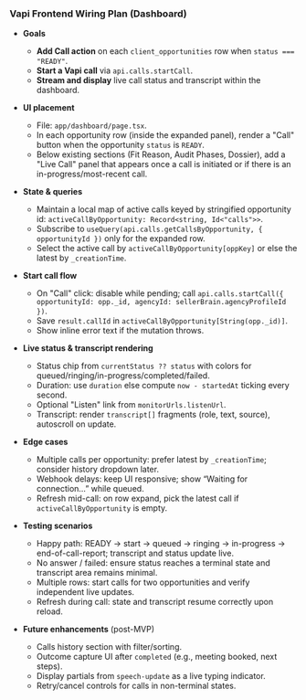 ### Vapi Frontend Wiring Plan (Dashboard)

- **Goals**
  - **Add Call action** on each `client_opportunities` row when `status === "READY"`.
  - **Start a Vapi call** via `api.calls.startCall`.
  - **Stream and display** live call status and transcript within the dashboard.

- **UI placement**
  - File: `app/dashboard/page.tsx`.
  - In each opportunity row (inside the expanded panel), render a "Call" button when the opportunity `status` is `READY`.
  - Below existing sections (Fit Reason, Audit Phases, Dossier), add a "Live Call" panel that appears once a call is initiated or if there is an in-progress/most-recent call.

- **State & queries**
  - Maintain a local map of active calls keyed by stringified opportunity id: `activeCallByOpportunity: Record<string, Id<"calls">>`.
  - Subscribe to `useQuery(api.calls.getCallsByOpportunity, { opportunityId })` only for the expanded row.
  - Select the active call by `activeCallByOpportunity[oppKey]` or else the latest by `_creationTime`.

- **Start call flow**
  - On "Call" click: disable while pending; call `api.calls.startCall({ opportunityId: opp._id, agencyId: sellerBrain.agencyProfileId })`.
  - Save `result.callId` in `activeCallByOpportunity[String(opp._id)]`.
  - Show inline error text if the mutation throws.

- **Live status & transcript rendering**
  - Status chip from `currentStatus ?? status` with colors for queued/ringing/in-progress/completed/failed.
  - Duration: use `duration` else compute `now - startedAt` ticking every second.
  - Optional "Listen" link from `monitorUrls.listenUrl`.
  - Transcript: render `transcript[]` fragments (role, text, source), autoscroll on update.

- **Edge cases**
  - Multiple calls per opportunity: prefer latest by `_creationTime`; consider history dropdown later.
  - Webhook delays: keep UI responsive; show “Waiting for connection…” while queued.
  - Refresh mid-call: on row expand, pick the latest call if `activeCallByOpportunity` is empty.

- **Testing scenarios**
  - Happy path: READY → start → queued → ringing → in-progress → end-of-call-report; transcript and status update live.
  - No answer / failed: ensure status reaches a terminal state and transcript area remains minimal.
  - Multiple rows: start calls for two opportunities and verify independent live updates.
  - Refresh during call: state and transcript resume correctly upon reload.

- **Future enhancements** (post-MVP)
  - Calls history section with filter/sorting.
  - Outcome capture UI after `completed` (e.g., meeting booked, next steps).
  - Display partials from `speech-update` as a live typing indicator.
  - Retry/cancel controls for calls in non-terminal states.


